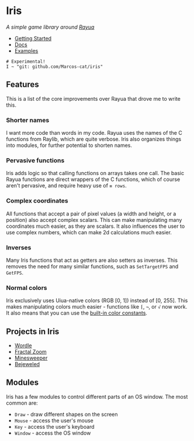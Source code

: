 # Iris

*A simple game library around [Rayua](https://github.com/uiua-lang/rayua)*

- [Getting Started](./docs/getting-started.md)
- [Docs](https://marcos-cat.github.io/iris/)
- [Examples](./examples/)

```uiua
# Experimental!
I ~ "git: github.com/Marcos-cat/iris"
```

## Features

This is a list of the core improvements over Rayua that drove me to write this.

### Shorter names

I want more code than words in my code. Rayua uses the names of the C functions
from Raylib, which are quite verbose. Iris also organizes things into modules,
for further potential to shorten names.

### Pervasive functions

Iris adds logic so that calling functions on arrays takes one call. The basic
Rayua functions are direct wrappers of the C functions, which of course aren't
pervasive, and require heavy use of `≡ rows`.

### Complex coordinates

All functions that accept a pair of pixel values (a width and height, or a
position) also accept complex scalars. This can make manipulating many
coordinates much easier, as they are scalars. It also influences the user to use
complex numbers, which can make 2d calculations much easier.

### Inverses

Many Iris functions that act as getters are also setters as inverses. This
removes the need for many similar functions, such as `SetTargetFPS` and
`GetFPS`.

### Normal colors

Iris exclusively uses Uiua-native colors (RGB \[0, 1\]) instead of \[0, 255\].
This makes manipulating colors much easier - functions like `⁅`, `¬`, or `√` now
work. It also means that you can use the
[built-in color constants](https://www.uiua.org/docs/constants).

## Projects in Iris

- [Wordle](https://github.com/Marcos-cat/wordle-uiua)
- [Fractal Zoom](https://github.com/ronondex2009/Uiua-Interactive-Fractal-Zoomer)
- [Minesweeper](https://github.com/Marcos-cat/minesweeper-uiua)
- [Bejeweled](https://github.com/donstenzel/bejeweled-uiua)

## Modules

Iris has a few modules to control different parts of an OS window. The most
common are:

- `Draw` - draw different shapes on the screen
- `Mouse` - access the user's mouse
- `Key` - access the user's keyboard
- `Window` - access the OS window
